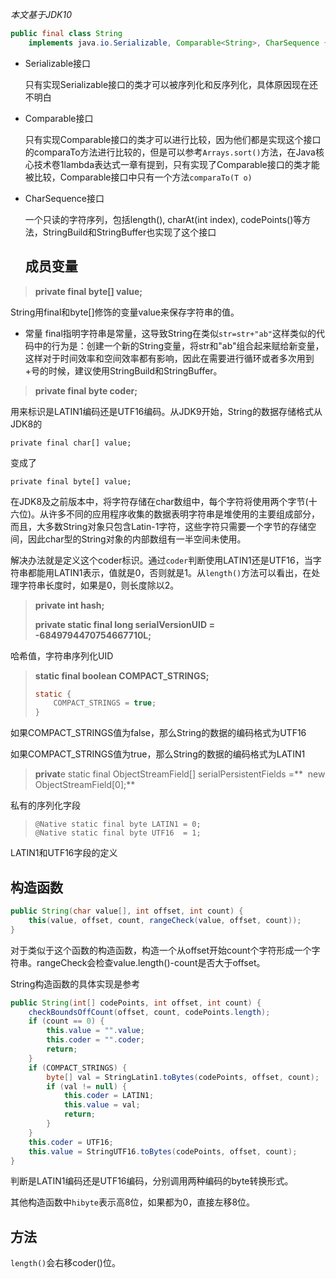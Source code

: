 *本文基于JDK10*

```java
public final class String
    implements java.io.Serializable, Comparable<String>, CharSequence {
```

* Serializable接口

  只有实现Serializable接口的类才可以被序列化和反序列化，具体原因现在还不明白

* Comparable接口

  只有实现Comparable<T>接口的类才可以进行比较，因为他们都是实现这个接口的comparaTo方法进行比较的，但是可以参考`Arrays.sort()`方法，在Java核心技术卷1lambda表达式一章有提到，只有实现了Comparable接口的类才能被比较，Comparable接口中只有一个方法`comparaTo(T o)`

* CharSequence接口

  一个只读的字符序列，包括length(), charAt(int index), codePoints()等方法，StringBuild和StringBuffer也实现了这个接口

  ## 成员变量

> **private final byte[] value;**

String用final和byte[]修饰的变量value来保存字符串的值。
* 常量
  final指明字符串是常量，这导致String在类似`str=str+"ab"`这样类似的代码中的行为是：创建一个新的String变量，将str和"ab"组合起来赋给新变量，这样对于时间效率和空间效率都有影响，因此在需要进行循环或者多次用到+号的时候，建议使用StringBuild和StringBuffer。

> **private final byte coder;**

用来标识是LATIN1编码还是UTF16编码。从JDK9开始，String的数据存储格式从JDK8的

```text
private final char[] value;
```

变成了

```text
private final byte[] value;
```

在JDK8及之前版本中，将字符存储在char数组中，每个字符将使用两个字节(十六位)。从许多不同的应用程序收集的数据表明字符串是堆使用的主要组成部分，而且，大多数String对象只包含Latin-1字符，这些字符只需要一个字节的存储空间，因此char型的String对象的内部数组有一半空间未使用。

解决办法就是定义这个coder标识。通过`coder`判断使用LATIN1还是UTF16，当字符串都能用LATIN1表示，值就是0，否则就是1。从`length()`方法可以看出，在处理字符串长度时，如果是0，则长度除以2。

> **private int hash;**
>
> **private static final long serialVersionUID = -6849794470754667710L;**

哈希值，字符串序列化UID

> **static final boolean COMPACT_STRINGS;**
>
> ```java
> static {
>     COMPACT_STRINGS = true;
> }
> ```

如果COMPACT_STRINGS值为false，那么String的数据的编码格式为UTF16

如果COMPACT_STRINGS值为true，那么String的数据的编码格式为LATIN1

> **privat**e static final ObjectStreamField[] serialPersistentFields =**
> ​        new ObjectStreamField[0];**

私有的序列化字段

>     @Native static final byte LATIN1 = 0;
>     @Native static final byte UTF16  = 1;

LATIN1和UTF16字段的定义

## 构造函数

```java
public String(char value[], int offset, int count) {
    this(value, offset, count, rangeCheck(value, offset, count));
}
```
对于类似于这个函数的构造函数，构造一个从offset开始count个字符形成一个字符串。rangeCheck会检查value.length()-count是否大于offset。

String构造函数的具体实现是参考

```java
public String(int[] codePoints, int offset, int count) {
    checkBoundsOffCount(offset, count, codePoints.length);
    if (count == 0) {
        this.value = "".value;
        this.coder = "".coder;
        return;
    }
    if (COMPACT_STRINGS) {
        byte[] val = StringLatin1.toBytes(codePoints, offset, count);
        if (val != null) {
            this.coder = LATIN1;
            this.value = val;
            return;
        }
    }
    this.coder = UTF16;
    this.value = StringUTF16.toBytes(codePoints, offset, count);
}
```
判断是LATIN1编码还是UTF16编码，分别调用两种编码的byte转换形式。

其他构造函数中`hibyte`表示高8位，如果都为0，直接左移8位。

## 方法

`length()`会右移coder()位。